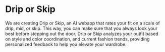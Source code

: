 # Drip or Skip

We are creating Drip or Skip, an AI webapp that rates your fit on a scale of drip, mid, or skip. This way, you can make sure that you always look your best before stepping out the door. Drip or Skip analyzes your outfit based on style and color coordination, and current fashion trends, providing personalized feedback to help you elevate your wardrobe. 
